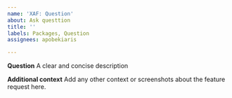 ```yaml
---
name: 'XAF: Question'
about: Ask questtion
title: ''
labels: Packages, Question
assignees: apobekiaris

---
```


**Question**
A clear and concise description

**Additional context**
Add any other context or screenshots about the feature request here.
